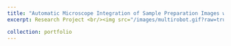 ```yaml
---
title: "Automatic Microscope Integration of Sample Preparation Images with The IOT for Identification and Limiting The Spread of Endemic Bacteria Based on AI"
excerpt: Research Project <br/><img src="/images/multirobot.gif?raw=true" center=true width="55"/>

collection: portfolio
---
```

